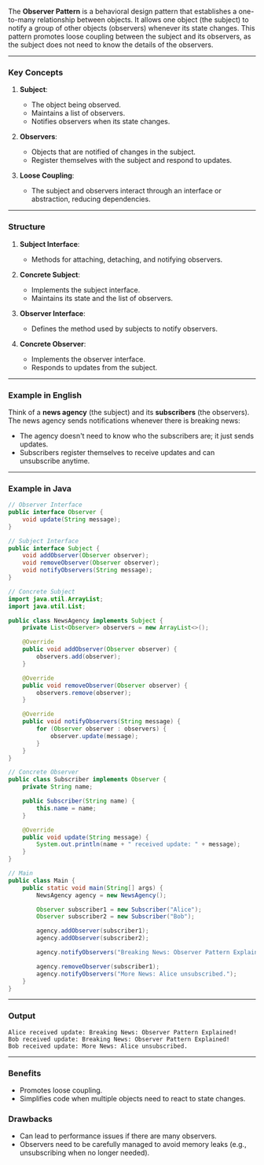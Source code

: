 The **Observer Pattern** is a behavioral design pattern that establishes a one-to-many relationship between objects. It allows one object (the subject) to notify a group of other objects (observers) whenever its state changes. This pattern promotes loose coupling between the subject and its observers, as the subject does not need to know the details of the observers.

---

### Key Concepts
1. **Subject**:
    - The object being observed.
    - Maintains a list of observers.
    - Notifies observers when its state changes.

2. **Observers**:
    - Objects that are notified of changes in the subject.
    - Register themselves with the subject and respond to updates.

3. **Loose Coupling**:
    - The subject and observers interact through an interface or abstraction, reducing dependencies.

---

### Structure
1. **Subject Interface**:
    - Methods for attaching, detaching, and notifying observers.

2. **Concrete Subject**:
    - Implements the subject interface.
    - Maintains its state and the list of observers.

3. **Observer Interface**:
    - Defines the method used by subjects to notify observers.

4. **Concrete Observer**:
    - Implements the observer interface.
    - Responds to updates from the subject.

---

### Example in English
Think of a **news agency** (the subject) and its **subscribers** (the observers). The news agency sends notifications whenever there is breaking news:

- The agency doesn't need to know who the subscribers are; it just sends updates.
- Subscribers register themselves to receive updates and can unsubscribe anytime.

---

### Example in Java
```java
// Observer Interface
public interface Observer {
    void update(String message);
}

// Subject Interface
public interface Subject {
    void addObserver(Observer observer);
    void removeObserver(Observer observer);
    void notifyObservers(String message);
}

// Concrete Subject
import java.util.ArrayList;
import java.util.List;

public class NewsAgency implements Subject {
    private List<Observer> observers = new ArrayList<>();

    @Override
    public void addObserver(Observer observer) {
        observers.add(observer);
    }

    @Override
    public void removeObserver(Observer observer) {
        observers.remove(observer);
    }

    @Override
    public void notifyObservers(String message) {
        for (Observer observer : observers) {
            observer.update(message);
        }
    }
}

// Concrete Observer
public class Subscriber implements Observer {
    private String name;

    public Subscriber(String name) {
        this.name = name;
    }

    @Override
    public void update(String message) {
        System.out.println(name + " received update: " + message);
    }
}

// Main
public class Main {
    public static void main(String[] args) {
        NewsAgency agency = new NewsAgency();

        Observer subscriber1 = new Subscriber("Alice");
        Observer subscriber2 = new Subscriber("Bob");

        agency.addObserver(subscriber1);
        agency.addObserver(subscriber2);

        agency.notifyObservers("Breaking News: Observer Pattern Explained!");

        agency.removeObserver(subscriber1);
        agency.notifyObservers("More News: Alice unsubscribed.");
    }
}
```

---

### Output
```
Alice received update: Breaking News: Observer Pattern Explained!
Bob received update: Breaking News: Observer Pattern Explained!
Bob received update: More News: Alice unsubscribed.
```

---

### Benefits
- Promotes loose coupling.
- Simplifies code when multiple objects need to react to state changes.

### Drawbacks
- Can lead to performance issues if there are many observers.
- Observers need to be carefully managed to avoid memory leaks (e.g., unsubscribing when no longer needed).